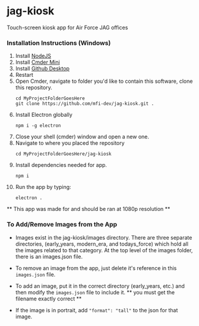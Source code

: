 # jag-kiosk
Touch-screen kiosk app for Air Force JAG offices

### Installation Instructions (Windows) 
1. Install [NodeJS](https://nodejs.org)
2. Install [Cmder Mini](http://cmder.net)
3. Install [Github Desktop](https://desktop.github.com/)
4. Restart
5. Open Cmder, navigate to folder you'd like to contain this software, clone this repository.
   ```
   cd MyProjectFolderGoesHere
   git clone https://github.com/mfi-dev/jag-kiosk.git .
   ```
6. Install Electron globally
   ```
   npm i -g electron
   ```
7. Close your shell (cmder) window and open a new one.
8. Navigate to where you placed the repository
   ```
   cd MyProjectFolderGoesHere/jag-kiosk
   ```
9. Install dependencies needed for app.
   ```
   npm i 
   ```
9. Run the app by typing:
   ```
   electron .
   ```
  
** This app was made for and should be ran at 1080p resolution **


### To Add/Remove Images from the App
- Images exist in the jag-kiosk/images directory. There are three separate directories, (early_years, modern_era, and todays_force) which hold all the images related to that category. At the top level of the images folder, there is an images.json file. 

- To remove an image from the app, just delete it's reference in this `images.json` file.

- To add an image, put it in the correct directory (early_years, etc.) and then modify the `images.json` file to include it. ** you must get the filename exactly correct **

- If the image is in portrait, add `"format": "tall"` to the json for that image.
